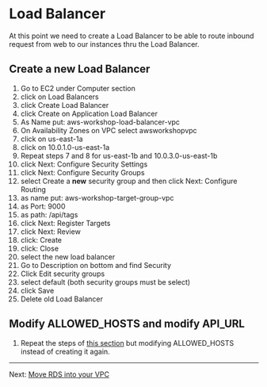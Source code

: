 # Load Balancer

At this point we need to create a Load Balancer to be able to route inbound request from web to our instances thru the Load Balancer.
 
## Create a new Load Balancer
1. Go to EC2 under Computer section
2. click on Load Balancers
3. click Create Load Balancer
4. click Create on Application Load Balancer
5. As Name put: aws-workshop-load-balancer-vpc
6. On Availability Zones on VPC select awsworkshopvpc
7. click on us-east-1a
8. click on 10.0.1.0-us-east-1a
9. Repeat steps 7 and 8 for us-east-1b and 10.0.3.0-us-east-1b
10. click Next: Configure Security Settings
11. click Next: Configure Security Groups
12. select Create a **new** security group and then click Next: Configure Routing
13. as name put: aws-workshop-target-group-vpc
14. as Port: 9000
15. as path: /api/tags
16. click Next: Register Targets
17. click Next: Review
18. click: Create
19. click: Close
20. select the new load balancer
21. Go to Description on bottom and find Security
22. Click Edit security groups
23. select default (both security groups must be select)
24. click Save
25. Delete old Load Balancer

## Modify ALLOWED_HOSTS and modify API_URL
1. Repeat the steps of [this section](/workshop/elb-auto-scaling-group/03-finishing-up.md) but modifying ALLOWED_HOSTS instead of creating it again.

---
Next: [Move RDS into your VPC](/workshop/vpc-subnets-bastion/05-RDS.md)